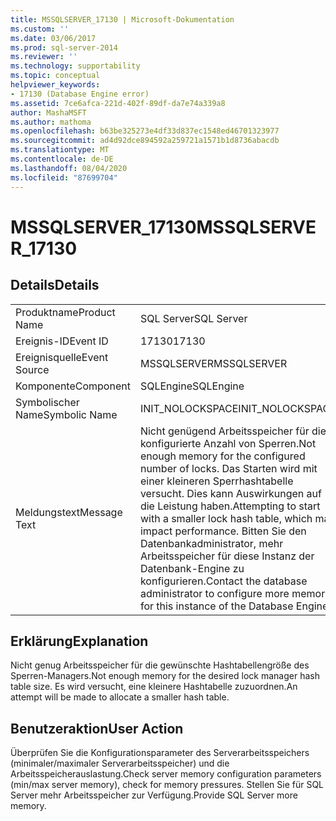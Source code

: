 ```yaml
---
title: MSSQLSERVER_17130 | Microsoft-Dokumentation
ms.custom: ''
ms.date: 03/06/2017
ms.prod: sql-server-2014
ms.reviewer: ''
ms.technology: supportability
ms.topic: conceptual
helpviewer_keywords:
- 17130 (Database Engine error)
ms.assetid: 7ce6afca-221d-402f-89df-da7e74a339a8
author: MashaMSFT
ms.author: mathoma
ms.openlocfilehash: b63be325273e4df33d837ec1548ed46701323977
ms.sourcegitcommit: ad4d92dce894592a259721a1571b1d8736abacdb
ms.translationtype: MT
ms.contentlocale: de-DE
ms.lasthandoff: 08/04/2020
ms.locfileid: "87699704"
---
```

# <a name="mssqlserver_17130"></a><span data-ttu-id="cd2a2-102">MSSQLSERVER_17130</span><span class="sxs-lookup"><span data-stu-id="cd2a2-102">MSSQLSERVER_17130</span></span>
    
## <a name="details"></a><span data-ttu-id="cd2a2-103">Details</span><span class="sxs-lookup"><span data-stu-id="cd2a2-103">Details</span></span>  
  
|||  
|-|-|  
|<span data-ttu-id="cd2a2-104">Produktname</span><span class="sxs-lookup"><span data-stu-id="cd2a2-104">Product Name</span></span>|<span data-ttu-id="cd2a2-105">SQL Server</span><span class="sxs-lookup"><span data-stu-id="cd2a2-105">SQL Server</span></span>|  
|<span data-ttu-id="cd2a2-106">Ereignis-ID</span><span class="sxs-lookup"><span data-stu-id="cd2a2-106">Event ID</span></span>|<span data-ttu-id="cd2a2-107">17130</span><span class="sxs-lookup"><span data-stu-id="cd2a2-107">17130</span></span>|  
|<span data-ttu-id="cd2a2-108">Ereignisquelle</span><span class="sxs-lookup"><span data-stu-id="cd2a2-108">Event Source</span></span>|<span data-ttu-id="cd2a2-109">MSSQLSERVER</span><span class="sxs-lookup"><span data-stu-id="cd2a2-109">MSSQLSERVER</span></span>|  
|<span data-ttu-id="cd2a2-110">Komponente</span><span class="sxs-lookup"><span data-stu-id="cd2a2-110">Component</span></span>|<span data-ttu-id="cd2a2-111">SQLEngine</span><span class="sxs-lookup"><span data-stu-id="cd2a2-111">SQLEngine</span></span>|  
|<span data-ttu-id="cd2a2-112">Symbolischer Name</span><span class="sxs-lookup"><span data-stu-id="cd2a2-112">Symbolic Name</span></span>|<span data-ttu-id="cd2a2-113">INIT_NOLOCKSPACE</span><span class="sxs-lookup"><span data-stu-id="cd2a2-113">INIT_NOLOCKSPACE</span></span>|  
|<span data-ttu-id="cd2a2-114">Meldungstext</span><span class="sxs-lookup"><span data-stu-id="cd2a2-114">Message Text</span></span>|<span data-ttu-id="cd2a2-115">Nicht genügend Arbeitsspeicher für die konfigurierte Anzahl von Sperren.</span><span class="sxs-lookup"><span data-stu-id="cd2a2-115">Not enough memory for the configured number of locks.</span></span> <span data-ttu-id="cd2a2-116">Das Starten wird mit einer kleineren Sperrhashtabelle versucht. Dies kann Auswirkungen auf die Leistung haben.</span><span class="sxs-lookup"><span data-stu-id="cd2a2-116">Attempting to start with a smaller lock hash table, which may impact performance.</span></span> <span data-ttu-id="cd2a2-117">Bitten Sie den Datenbankadministrator, mehr Arbeitsspeicher für diese Instanz der Datenbank-Engine zu konfigurieren.</span><span class="sxs-lookup"><span data-stu-id="cd2a2-117">Contact the database administrator to configure more memory for this instance of the Database Engine.</span></span>|  
  
## <a name="explanation"></a><span data-ttu-id="cd2a2-118">Erklärung</span><span class="sxs-lookup"><span data-stu-id="cd2a2-118">Explanation</span></span>  
 <span data-ttu-id="cd2a2-119">Nicht genug Arbeitsspeicher für die gewünschte Hashtabellengröße des Sperren-Managers.</span><span class="sxs-lookup"><span data-stu-id="cd2a2-119">Not enough memory for the desired lock manager hash table size.</span></span>  <span data-ttu-id="cd2a2-120">Es wird versucht, eine kleinere Hashtabelle zuzuordnen.</span><span class="sxs-lookup"><span data-stu-id="cd2a2-120">An attempt will be made to allocate a smaller hash table.</span></span>  
  
## <a name="user-action"></a><span data-ttu-id="cd2a2-121">Benutzeraktion</span><span class="sxs-lookup"><span data-stu-id="cd2a2-121">User Action</span></span>  
 <span data-ttu-id="cd2a2-122">Überprüfen Sie die Konfigurationsparameter des Serverarbeitsspeichers (minimaler/maximaler Serverarbeitsspeicher) und die Arbeitsspeicherauslastung.</span><span class="sxs-lookup"><span data-stu-id="cd2a2-122">Check server memory configuration parameters (min/max server memory), check for memory pressures.</span></span> <span data-ttu-id="cd2a2-123">Stellen Sie für SQL Server mehr Arbeitsspeicher zur Verfügung.</span><span class="sxs-lookup"><span data-stu-id="cd2a2-123">Provide SQL Server more memory.</span></span>  
  
  
